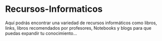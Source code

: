 # Recursos-Informaticos

Aquí podrás encontrar una variedad de recursos informáticos como libros, links, libros recomendados por profesores, Notebooks y blogs para que puedas expandir tu conocimiento...
